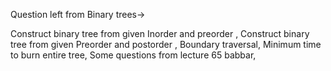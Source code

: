 Question left from Binary trees-> 

Construct binary tree from given Inorder and preorder , 
Construct binary tree from given Preorder and postorder , 
Boundary traversal, 
Minimum time to burn entire tree, 
Some questions from lecture 65 babbar, 
